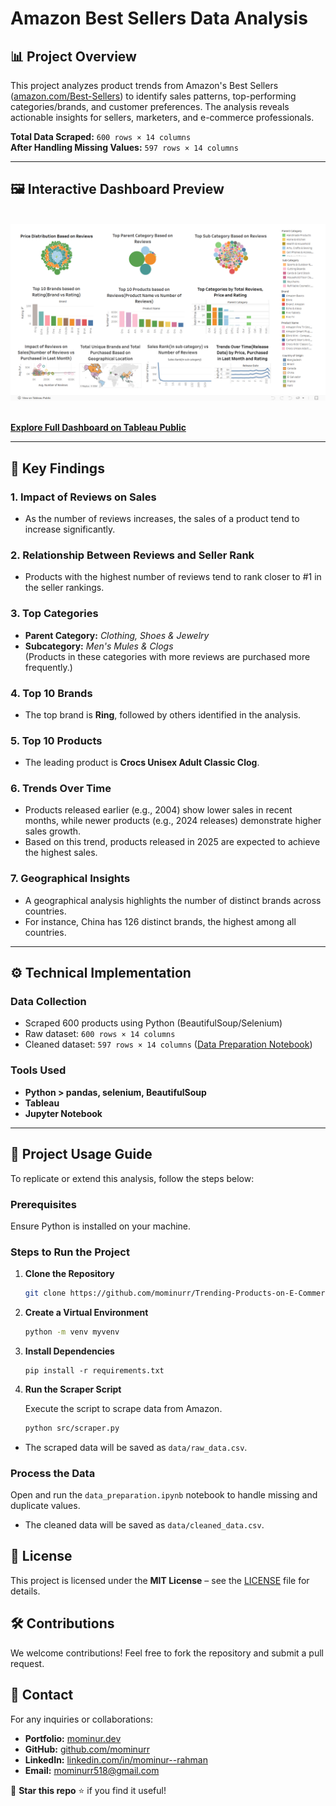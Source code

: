# Amazon Best Sellers Data Analysis

## 📊 Project Overview
This project analyzes product trends from Amazon's Best Sellers ([amazon.com/Best-Sellers](https://www.amazon.com/Best-Sellers/zgbs/)) to identify sales patterns, top-performing categories/brands, and customer preferences. The analysis reveals actionable insights for sellers, marketers, and e-commerce professionals.

**Total Data Scraped:** `600 rows × 14 columns`<br/>
**After Handling Missing Values:** `597 rows × 14 columns`

---

## 🖼️ Interactive Dashboard Preview
<br/>
<a href="https://public.tableau.com/app/profile/mominur.rahman/viz/AmazonBestSellersDataAnalysis/Dashboard" target="_blank">
  <img src="dashboard.png" alt="Amazon Best Sellers Dashboard">
</a><br/><br/>

**[Explore Full Dashboard on Tableau Public](https://public.tableau.com/app/profile/mominur.rahman/viz/AmazonBestSellersDataAnalysis/Dashboard)**

---

## 🔑 Key Findings

### 1. **Impact of Reviews on Sales**  
   - As the number of reviews increases, the sales of a product tend to increase significantly.

### 2. **Relationship Between Reviews and Seller Rank**  
   - Products with the highest number of reviews tend to rank closer to #1 in the seller rankings.

### 3. **Top Categories**  
   - **Parent Category:** *Clothing, Shoes & Jewelry*  
   - **Subcategory:** *Men's Mules & Clogs*  
     (Products in these categories with more reviews are purchased more frequently.)

### 4. **Top 10 Brands**  
   - The top brand is **Ring**, followed by others identified in the analysis.

### 5. **Top 10 Products**  
   - The leading product is **Crocs Unisex Adult Classic Clog**.

### 6. **Trends Over Time**  
   - Products released earlier (e.g., 2004) show lower sales in recent months, while newer products (e.g., 2024 releases) demonstrate higher sales growth.  
   - Based on this trend, products released in 2025 are expected to achieve the highest sales.

### 7. **Geographical Insights**  
   - A geographical analysis highlights the number of distinct brands across countries.  
   - For instance, China has 126 distinct brands, the highest among all countries.

---

## ⚙️ Technical Implementation

### Data Collection
- Scraped 600 products using Python (BeautifulSoup/Selenium)
- Raw dataset: `600 rows × 14 columns`
- Cleaned dataset: `597 rows × 14 columns` ([Data Preparation Notebook](data_preparation.ipynb))

### Tools Used

- **Python > pandas, selenium, BeautifulSoup**
- **Tableau**
- **Jupyter Notebook**

---

## 🚀 Project Usage Guide

To replicate or extend this analysis, follow the steps below:

### Prerequisites
Ensure Python is installed on your machine.

### Steps to Run the Project

1. **Clone the Repository**  
   ```bash
   git clone https://github.com/mominurr/Trending-Products-on-E-Commerce-Website.git
    ```
2. **Create a Virtual Environment**

    ```bash
    python -m venv myvenv
    ```
3. **Install Dependencies**

    ```
    pip install -r requirements.txt
    ```
4. **Run the Scraper Script**

    Execute the script to scrape data from Amazon.
    ```bash
    python src/scraper.py
    ```
- The scraped data will be saved as ``data/raw_data.csv``.

### **Process the Data**

Open and run the `data_preparation.ipynb` notebook to handle missing and duplicate values.

- The cleaned data will be saved as ``data/cleaned_data.csv``.

## 📜 License
This project is licensed under the **MIT License** – see the [LICENSE](LICENSE) file for details.

## 🛠️ Contributions
We welcome contributions! Feel free to fork the repository and submit a pull request.

## 📩 Contact
For any inquiries or collaborations:
- **Portfolio:** [mominur.dev](https://mominur.dev)
- **GitHub:** [github.com/mominurr](https://github.com/mominurr)
- **LinkedIn:** [linkedin.com/in/mominur--rahman](https://www.linkedin.com/in/mominur--rahman/)
- **Email:** mominurr518@gmail.com

🚀 **Star this repo** ⭐ if you find it useful!